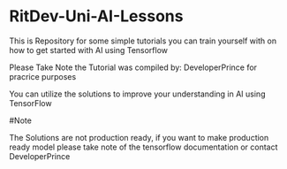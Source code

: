 # RitDev-Uni-AI-Lessons

This is Repository for some simple tutorials you can train yourself with on how to get started
with AI using Tensorflow

Please Take Note the Tutorial was compiled by: DeveloperPrince for pracrice purposes 

You can utilize the solutions to improve your understanding in AI using TensorFlow 

#Note

The Solutions are not production ready, if you want to make production ready model please take note of the tensorflow documentation or contact DeveloperPrince
